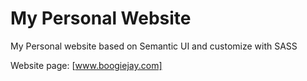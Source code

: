 # My Personal Website

My Personal website based on Semantic UI and customize with SASS

Website page: [www.boogiejay.com]
